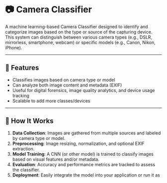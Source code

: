 # 📷 Camera Classifier

A machine learning-based Camera Classifier designed to identify and categorize images based on the type or source of the capturing device. This system can distinguish between various camera types (e.g., DSLR, mirrorless, smartphone, webcam) or specific models (e.g., Canon, Nikon, iPhone).

---

## 🚀 Features

- Classifies images based on camera type or model
- Can analyze both image content and metadata (EXIF)
- Useful for digital forensics, image quality analytics, and device usage tracking
- Scalable to add more classes/devices

---

## 🧠 How It Works

1. **Data Collection**: Images are gathered from multiple sources and labeled by camera type or model.
2. **Preprocessing**: Image resizing, normalization, and optional EXIF extraction.
3. **Model Training**: A CNN (or other model) is trained to classify images based on visual features and/or metadata.
4. **Evaluation**: Accuracy and performance metrics are tracked to assess the classifier.
5. **Deployment**: Easily integrate the model into your application or run it as
